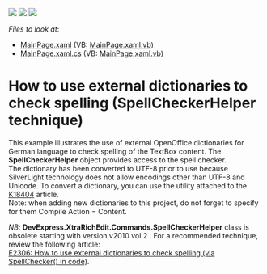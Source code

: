 <!-- default badges list -->
![](https://img.shields.io/endpoint?url=https://codecentral.devexpress.com/api/v1/VersionRange/128608005/11.2.5%2B)
[![](https://img.shields.io/badge/Open_in_DevExpress_Support_Center-FF7200?style=flat-square&logo=DevExpress&logoColor=white)](https://supportcenter.devexpress.com/ticket/details/E1865)
[![](https://img.shields.io/badge/📖_How_to_use_DevExpress_Examples-e9f6fc?style=flat-square)](https://docs.devexpress.com/GeneralInformation/403183)
<!-- default badges end -->
<!-- default file list -->
*Files to look at*:

* [MainPage.xaml](./CS/GetStartedSpellChecker/MainPage.xaml) (VB: [MainPage.xaml.vb](./VB/GetStartedSpellChecker/MainPage.xaml.vb))
* [MainPage.xaml.cs](./CS/GetStartedSpellChecker/MainPage.xaml.cs) (VB: [MainPage.xaml.vb](./VB/GetStartedSpellChecker/MainPage.xaml.vb))
<!-- default file list end -->
# How to use external dictionaries to check spelling (SpellCheckerHelper technique)


<p>This example illustrates the use of external OpenOffice dictionaries for German language to check spelling of the TextBox content. The <strong>SpellCheckerHelper</strong> object provides access to the spell checker. <br />
The dictionary has been converted to UTF-8 prior to use because SilverLight technology does not allow encodings other than UTF-8 and Unicode. To convert a dictionary, you can use the utility attached to the <a href="https://www.devexpress.com/Support/Center/p/K18404">K18404</a> article.<br />
Note: when adding new dictionaries to this project, do not forget to specify for them Compile Action = Content.</p><p><i>NB</i>: <strong>DevExpress.XtraRichEdit.Commands.SpellCheckerHelper</strong> class is obsolete starting with version v2010 vol.2 . For a recommended technique, review the following article:<br />
<a href="https://www.devexpress.com/Support/Center/p/E2306">E2306: How to use external dictionaries to check spelling (via SpellChecker() in code)</a>.</p>

<br/>


